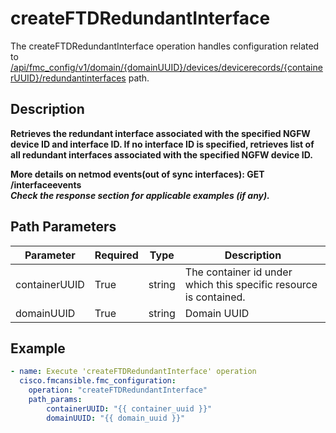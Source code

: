 # createFTDRedundantInterface

The createFTDRedundantInterface operation handles configuration related to [/api/fmc_config/v1/domain/{domainUUID}/devices/devicerecords/{containerUUID}/redundantinterfaces](/paths//api/fmc_config/v1/domain/{domain_uuid}/devices/devicerecords/{container_uuid}/redundantinterfaces.md) path.&nbsp;
## Description
**Retrieves the redundant interface associated with the specified NGFW device ID and interface ID. If no interface ID is specified, retrieves list of all redundant interfaces associated with the specified NGFW device ID. <div class="alert alert-warning">More details on netmod events(out of sync interfaces):<b> GET /interfaceevents</b></div> _Check the response section for applicable examples (if any)._**

## Path Parameters
| Parameter | Required | Type | Description |
| --------- | -------- | ---- | ----------- |
| containerUUID | True | string | The container id under which this specific resource is contained. |
| domainUUID | True | string | Domain UUID |

## Example
```yaml
- name: Execute 'createFTDRedundantInterface' operation
  cisco.fmcansible.fmc_configuration:
    operation: "createFTDRedundantInterface"
    path_params:
        containerUUID: "{{ container_uuid }}"
        domainUUID: "{{ domain_uuid }}"

```
